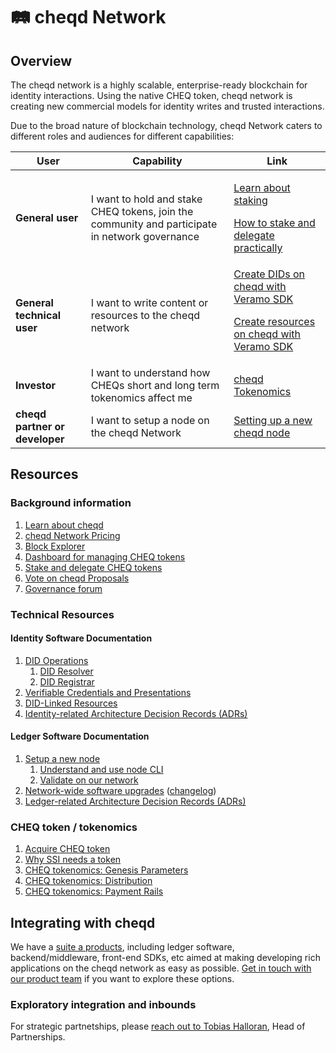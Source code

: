 # 🛤 cheqd Network

## Overview

The cheqd network is a highly scalable, enterprise-ready blockchain for identity interactions. Using the native CHEQ token, cheqd network is creating new commercial models for identity writes and trusted interactions.

Due to the broad nature of blockchain technology, cheqd Network caters to different roles and audiences for different capabilities:

| User                           | Capability                                                                                     | Link                                                                                                                                                                                                                                                                                                                                        |
| ------------------------------ | ---------------------------------------------------------------------------------------------- | ------------------------------------------------------------------------------------------------------------------------------------------------------------------------------------------------------------------------------------------------------------------------------------------------------------------------------------------- |
| **General user**               | I want to hold and stake CHEQ tokens, join the community and participate in network governance | </a></p> [Learn about staking](https://learn.cheqd.io/overview/intro-to-defi-aspects-of-cheqd/what-is-staking-and-delegation)</a></p> [How to stake and delegate practically](https://learn.cheqd.io/getting-set-up-on-cheqd/how-to-stake)</a></p>                                                                               |
| **General technical user**     | I want to write content or resources to the cheqd network                                      | [Create DIDs on cheqd with Veramo SDK](https://docs.cheqd.io/identity/tutorials/did-operations)</a></p> [Create resources on cheqd with Veramo SDK](https://docs.cheqd.io/identity/tutorials/did-linked-resources/create-resource)</a></p> |
| **Investor**                   | I want to understand how CHEQs short and long term tokenomics affect me                        | [cheqd Tokenomics](https://learn.cheqd.io/overview/tokenomics)                                                                                                                                                                                                                                                                              |
| **cheqd partner or developer** | I want to setup a node on the cheqd Network                                                    | [Setting up a new cheqd node](https://docs.cheqd.io/node/getting-started/setup-and-configure)                                                                                                                                                                                                                                                          |

## Resources

### Background information

1. [Learn about cheqd](https://learn.cheqd.io/)
2. [cheqd Network Pricing](../../essentials/why-cheqd/pricing.md)
3. [Block Explorer](https://explorer.cheqd.io/)
4. [Dashboard for managing CHEQ tokens](https://cheqd.omniflix.co/)
5. [Stake and delegate CHEQ tokens](https://learn.cheqd.io/overview/intro-to-defi-aspects-of-cheqd/what-is-staking-and-delegation)
6. [Vote on cheqd Proposals](https://learn.cheqd.io/getting-set-up-on-cheqd/how-to-vote)
7. [Governance forum](https://commonwealth.im/cheqd)

### Technical Resources

#### Identity Software Documentation

1. [DID Operations](https://docs.cheqd.io/identity/tutorials/did-operations)
   1. [DID Resolver](https://docs.cheqd.io/identity/tutorials/did-resolver)
   2. [DID Registrar](https://docs.cheqd.io/identity/tutorials/did-registrar)
2. [Verifiable Credentials and Presentations](https://docs.cheqd.io/identity/tutorials/credentials-and-presentations)
3. [DID-Linked Resources](https://docs.cheqd.io/identity/tutorials/did-linked-resources)
4. [Identity-related Architecture Decision Records (ADRs)](https://docs.cheqd.io/identity/architecture/adr-list)

#### Ledger Software Documentation

1. [Setup a new node](https://docs.cheqd.io/node/getting-started/setup-and-configure)
   1. [Understand and use node CLI](https://docs.cheqd.io/node/getting-started/cheqd-cli)
   2. [Validate on our network](https://docs.cheqd.io/node/validator-guides/validator-guide)
2. [Network-wide software upgrades](https://docs.cheqd.io/node/validator-guides/upgrades) ([changelog](upgrades/README.MD))
3. [Ledger-related Architecture Decision Records (ADRs)](https://docs.cheqd.io/node/architecture/adr-list)

### CHEQ token / tokenomics

1. [Acquire CHEQ token](https://cheqd.io/buy)
2. [Why SSI needs a token](https://cheqd.io/blog/why-self-sovereign-identity-needs-a-token-an-expanded-version)
3. [CHEQ tokenomics: Genesis Parameters](https://learn.cheqd.io/overview/tokenomics/tokenomics-part-1)
4. [CHEQ tokenomics: Distribution](https://learn.cheqd.io/overview/tokenomics/tokenomics-part-2)
5. [CHEQ tokenomics: Payment Rails](https://learn.cheqd.io/overview/tokenomics/tokenomics-part-3)

## Integrating with cheqd

We have a [suite a products](tooling/README.md), including ledger software, backend/middleware, front-end SDKs, etc aimed at making developing rich applications on the cheqd network as easy as possible. [Get in touch with our product team](https://calendly.com/cheqd-product) if you want to explore these options.

### Exploratory integration and inbounds

For strategic partnetships, please [reach out to Tobias Halloran](mailto:tobias@cheqd.io), Head of Partnerships.

